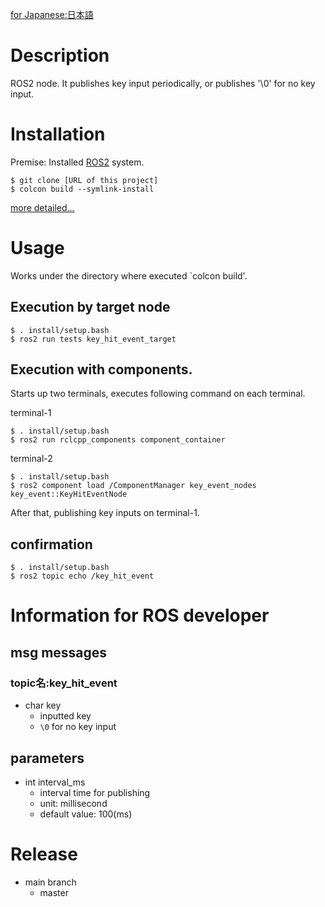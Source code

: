 [for Japanese:日本語](docs/README_JP.md)

# Description
ROS2 node. It publishes key input periodically, or publishes '\0' for no key input.

# Installation
Premise: Installed [ROS2](https://index.ros.org/doc/ros2/) system.

```
$ git clone [URL of this project]
$ colcon build --symlink-install
```

[more detailed...](docs/Installation.md)

# Usage
Works under the directory where executed `colcon build'.

## Execution by target node

```
$ . install/setup.bash
$ ros2 run tests key_hit_event_target
```

## Execution with components.
Starts up two terminals, executes following command on each terminal.

terminal-1
```
$ . install/setup.bash
$ ros2 run rclcpp_components component_container
```

terminal-2
```
$ . install/setup.bash
$ ros2 component load /ComponentManager key_event_nodes key_event::KeyHitEventNode
```

After that, publishing key inputs on terminal-1.

## confirmation

```
$ . install/setup.bash
$ ros2 topic echo /key_hit_event
```

# Information for ROS developer
## msg messages
### topic名:key_hit_event

* char key
    * inputted key
    * `\0` for no key input

## parameters

* int interval_ms
    * interval time for publishing
    * unit: millisecond
    * default value: 100(ms)

# Release
* main branch
    * master
